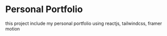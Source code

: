 # Personal Portfolio

this project include my personal portfolio using reactjs, tailwindcss, framer motion

